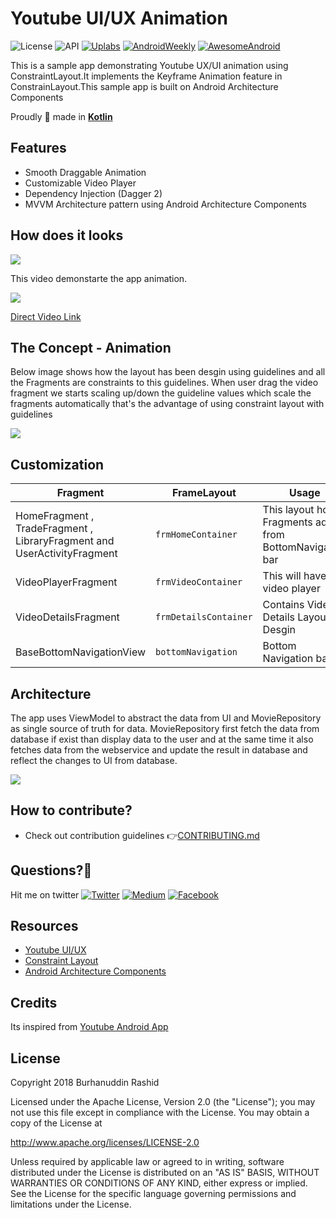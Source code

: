 # Youtube UI/UX Animation
![License](https://img.shields.io/badge/License-Apache%202.0-blue.svg)
![API](https://img.shields.io/badge/API-17%2B-brightgreen.svg)
[![Uplabs](https://img.shields.io/badge/Uplabs-YoutubeUX-orange.svg)](https://www.uplabs.com/posts/youtubeux)
[![AndroidWeekly](https://img.shields.io/badge/Android%20Weekly-%23305-blue.svg)](http://androidweekly.net/issues/issue-305)
[![AwesomeAndroid](https://img.shields.io/badge/Awesome%20Android-%2397-pink.svg)](https://android.libhunt.com/newsletter/97) 

This is a sample app demonstrating Youtube UX/UI animation using ConstraintLayout.It implements the Keyframe Animation feature in ConstrainLayout.This sample app is built on Android Architecture Components

Proudly :muscle: made in [**Kotlin**](https://kotlinlang.org/)

## Features

  - Smooth Draggable Animation
  - Customizable Video Player
  - Dependency Injection (Dagger 2)
  - MVVM Architecture pattern using Android Architecture Components
  

## How does it looks

![](https://github.com/burhanrashid52/YoutubeUX/blob/master/gifs/youtube_ux_demo.gif)


This video demonstarte the app animation.

[![](https://img.youtube.com/vi/NSqsXxgbtPw/0.jpg)](https://www.youtube.com/watch?v=NSqsXxgbtPw)

[Direct Video Link](https://www.youtube.com/watch?v=NSqsXxgbtPw)
  


## The Concept - Animation

Below image shows how the layout has been desgin using guidelines and all the Fragments are constraints to this guidelines. When user drag the video fragment we starts scaling up/down the guideline values which scale the fragments automatically that's the advantage of using constraint layout with guidelines

![](https://github.com/burhanrashid52/YoutubeAnimation/blob/master/gifs/the_concept.jpg)




## Customization

| Fragment | FrameLayout  | Usage |
| ------------- | ------------- | ------------- |
| HomeFragment , TradeFragment , LibraryFragment and UserActivityFragment | `frmHomeContainer`  | This layout hold Fragments added from BottomNavigation bar
| VideoPlayerFragment | `frmVideoContainer`  | This will have the video player  |
| VideoDetailsFragment | `frmDetailsContainer`  | Contains Video Details Layout Desgin |
| BaseBottomNavigationView | `bottomNavigation`  | Bottom Navigation bar |



## Architecture
The app uses ViewModel to abstract the data from UI and MovieRepository as single source of truth for data. MovieRepository first fetch the data from database if exist than display data to the user and at the same time it also fetches data from the webservice and update the result in database and reflect the changes to UI from database.

![](https://github.com/burhanrashid52/YoutubeAnimation/blob/master/gifs/archtiture.png)


## How to contribute?
* Check out contribution guidelines 👉[CONTRIBUTING.md](https://github.com/burhanrashid52/YoutubeAnimation/blob/master/CONTRIBUTING.md)



## Questions?🤔
Hit me on twitter [![Twitter](https://img.shields.io/badge/Twitter-%40burhanrashid52-blue.svg)](https://twitter.com/burhanrashid52)
[![Medium](https://img.shields.io/badge/Medium-%40burhanrashid52-brightgreen.svg)](https://medium.com/@burhanrashid52)
[![Facebook](https://img.shields.io/badge/Facebook-Burhanuddin%20Rashid-blue.svg)](https://www.facebook.com/Bursid)


## Resources
  - [Youtube UI/UX](https://www.uplabs.com/youtube)
  - [Constraint Layout](https://constraintlayout.com)  
  - [Android Architecture Components](https://developer.android.com/topic/libraries/architecture/index.html)


## Credits
Its inspired from [Youtube Android App](https://play.google.com/store/apps/details?id=com.google.android.youtube&hl=en_IN)


## License
Copyright 2018 Burhanuddin Rashid

Licensed under the Apache License, Version 2.0 (the "License"); you may not use this file except in compliance with the License. You may obtain a copy of the License at

http://www.apache.org/licenses/LICENSE-2.0

Unless required by applicable law or agreed to in writing, software distributed under the License is distributed on an "AS IS" BASIS, WITHOUT WARRANTIES OR CONDITIONS OF ANY KIND, either express or implied. See the License for the specific language governing permissions and limitations under the License.
